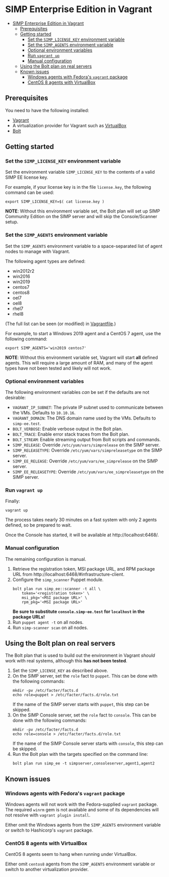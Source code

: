 # SIMP Enterprise Edition in Vagrant

- [SIMP Enterprise Edition in Vagrant](#simp-enterprise-edition-in-vagrant)
  - [Prerequisites](#prerequisites)
  - [Getting started](#getting-started)
    - [Set the `SIMP_LICENSE_KEY` environment variable](#set-the-simp_license_key-environment-variable)
    - [Set the `SIMP_AGENTS` environment variable](#set-the-simp_agents-environment-variable)
    - [Optional environment variables](#optional-environment-variables)
    - [Run `vagrant up`](#run-vagrant-up)
    - [Manual configuration](#manual-configuration)
  - [Using the Bolt plan on real servers](#using-the-bolt-plan-on-real-servers)
  - [Known issues](#known-issues)
    - [Windows agents with Fedora's `vagrant` package](#windows-agents-with-fedoras-vagrant-package)
    - [CentOS 8 agents with VirtualBox](#centos-8-agents-with-virtualbox)

## Prerequisites

You need to have the following installed:

* [Vagrant](https://www.vagrantup.com/downloads)
* A virtualization provider for Vagrant such as [VirtualBox](https://www.virtualbox.org/wiki/Downloads)
* [Bolt](https://puppet.com/docs/bolt/latest/bolt_installing.html)

## Getting started

### Set the `SIMP_LICENSE_KEY` environment variable

Set the environment variable `SIMP_LICENSE_KEY` to the contents of a valid SIMP
EE license key.

For example, if your license key is in the file `license.key`, the following
command can be used:

```
export SIMP_LICENSE_KEY=$( cat license.key )
```

**NOTE**: Without this environment variable set, the Bolt plan will set up SIMP
Community Edition on the SIMP server and will skip the Console/Scanner setup.

### Set the `SIMP_AGENTS` environment variable

Set the `SIMP_AGENTS` environment variable to a space-separated list of agent
nodes to manage with Vagrant.

The following agent types are defined:

* win2012r2
* win2016
* win2019
* centos7
* centos8
* oel7
* oel8
* rhel7
* rhel8

(The full list can be seen (or modified) in [Vagrantfile](./Vagrantfile).)

For example, to start a Windows 2019 agent and a CentOS 7 agent, use the following command:

```
export SIMP_AGENTS='win2019 centos7'
```

**NOTE**: Without this environment variable set, Vagrant will start **all** defined agents.  This will require a large amount of RAM, and many of the agent types have not been tested and likely will not work.

### Optional environment variables

The following environment variables *can* be set if the defaults are not desirable:

* `VAGRANT_IP_SUBNET`: The private IP subnet used to communicate between the
    VMs.  Defaults to `10.10.16`.
* `VAGRANT_DOMAIN`: The DNS domain name used by the VMs.  Defaults to
    `simp-ee.test`.
* `BOLT_VERBOSE`: Enable verbose output in the Bolt plan.
* `BOLT_TRACE`: Enable error stack traces from the Bolt plan.
* `BOLT_STREAM`: Enable streaming output from Bolt scripts and commands.
* `SIMP_RELEASE`: Override `/etc/yum/vars/simprelease` on the SIMP server.
* `SIMP_RELEASETYPE`: Override `/etc/yum/vars/simpreleasetype` on the SIMP server.
* `SIMP_EE_RELEASE`: Override `/etc/yum/vars/ee_simprelease` on the SIMP server.
* `SIMP_EE_RELEASETYPE`: Override `/etc/yum/vars/ee_simpreleasetype` on the SIMP server.

### Run `vagrant up`

Finally:

```
vagrant up
```

The process takes nearly 30 minutes on a fast system with only 2 agents defined,
so be prepared to wait.

Once the Console has started, it will be available at http://localhost:6468/.

### Manual configuration

The remaining configuration is manual.

1. Retrieve the registration token, MSI package URL, and RPM package URL from http://localhost:6468/#infrastructure-client.
2. Configure the `simp_scanner` Puppet module.
    ```
    bolt plan run simp_ee::scanner -t all \
        token='<registration token>' \
        msi_pkg='<MSI package URL>' \
        rpm_pkg='<MSI package URL>'
    ```
    **Be sure to substitute `console.simp-ee.test` for `localhost` in the package URLs!**
3. Run `puppet agent -t` on all nodes.
4. Run `simp-scanner scan` on all nodes.

## Using the Bolt plan on real servers

The Bolt plan that is used to build out the environment in Vagrant *should* work with real systems, although this **has not been tested**.

1. Set the `SIMP_LICENSE_KEY` as described above.
2. On the SIMP server, set the `role` fact to `puppet`.
    This can be done with the following commands:
    ```
    mkdir -pv /etc/facter/facts.d
    echo role=puppet > /etc/facter/facts.d/role.txt
    ```
    If the name of the SIMP server starts with `puppet`, this step can be skipped.
3. On the SIMP Console server, set the `role` fact to `console`.
    This can be done with the following commands:
    ```
    mkdir -pv /etc/facter/facts.d
    echo role=console > /etc/facter/facts.d/role.txt
    ```
    If the name of the SIMP Console server starts with `console`, this step can be skipped.
4. Run the Bolt plan with the targets specified on the command line:
    ```
    bolt plan run simp_ee -t simpserver,consoleserver,agent1,agent2
    ```

## Known issues

### Windows agents with Fedora's `vagrant` package

Windows agents will not work with the Fedora-supplied `vagrant` package.  The
required `winrm` gem is not available and some of its dependencies will not
resolve with `vagrant plugin install`.

Either omit the Windows agents from the `SIMP_AGENTS` environment variable or
switch to Hashicorp's `vagrant` package.

### CentOS 8 agents with VirtualBox

CentOS 8 agents seem to hang when running under VirtualBox.

Either omit `centos8` agents from the `SIMP_AGENTS` environment variable or
switch to another virtualization provider.

